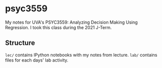 # psyc3559
My notes for UVA's PSYC3559: Analyzing Decision Making Using Regression. I took this class during the 2021 J-Term.

## Structure
`lec/` contains IPython notebooks with my notes from lecture.
`lab/` contains files for each days' lab activity.
